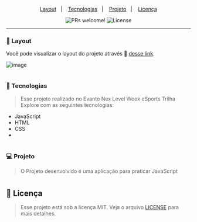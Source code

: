 
<p align="center">
  <a href="#-layout">Layout</a>&nbsp;&nbsp;&nbsp;|&nbsp;&nbsp;&nbsp;
  <a href="#-tecnologias">Tecnologias</a>&nbsp;&nbsp;&nbsp;|&nbsp;&nbsp;&nbsp;
  <a href="#-projeto">Projeto</a>&nbsp;&nbsp;&nbsp;|&nbsp;&nbsp;&nbsp;
  <a href="#memo-licença">Licença</a>
</p>

<p align="center">
 <img src="https://img.shields.io/static/v1?label=PRs&message=welcome&color=49AA26&labelColor=000000" alt="PRs welcome!" />

  <img alt="License" src="https://img.shields.io/static/v1?label=license&message=MIT&color=49AA26&labelColor=000000">
</p>

---

### 🔖 Layout

Você pode visualizar o layout do projeto através 🔗 [desse link](https://luizgmachado/PomodoroTime/).

![image](https://user-images.githubusercontent.com/108701750/203410150-46d28dbf-5ec6-45df-b2ff-e2b46eec0e97.png)

#

### 🚀 Tecnologias

> Esse projeto realizado no Evanto Nex Level Week eSports Trilha Explore com as seguintes tecnologias:

- JavaScript 
- HTML
- CSS
- 
#

### 💻 Projeto

> O Projeto desenvolvido é uma aplicação para praticar JavaScript 

#

## :memo: Licença

> Esse projeto está sob a licença MIT. Veja o arquivo [LICENSE](.github/LICENSE.md) para mais detalhes.


